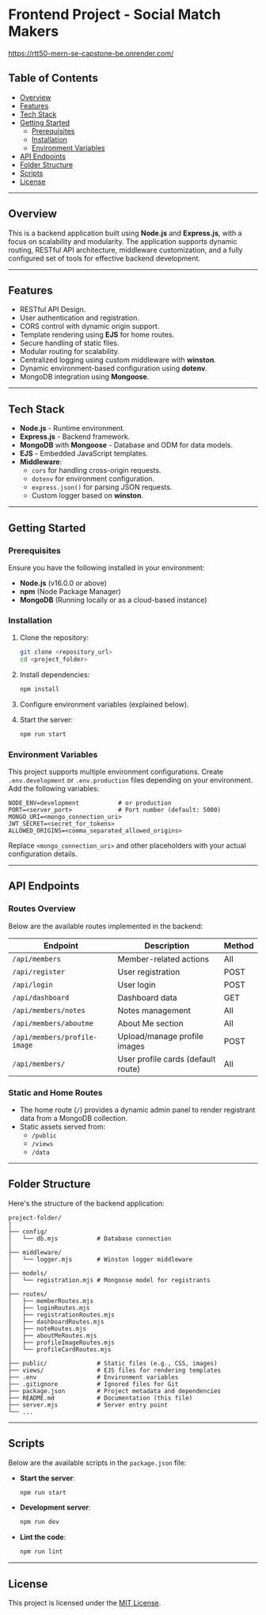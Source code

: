 # Frontend Project - Social Match Makers
https://rtt50-mern-se-capstone-be.onrender.com/

## Table of Contents
- [Overview](#overview)
- [Features](#features)
- [Tech Stack](#tech-stack)
- [Getting Started](#getting-started)
  - [Prerequisites](#prerequisites)
  - [Installation](#installation)
  - [Environment Variables](#environment-variables)
- [API Endpoints](#api-endpoints)
- [Folder Structure](#folder-structure)
- [Scripts](#scripts)
- [License](#license)

---

## Overview

This is a backend application built using **Node.js** and **Express.js**, with a focus on scalability and modularity. The application supports dynamic routing, RESTful API architecture, middleware customization, and a fully configured set of tools for effective backend development.

---

## Features

- RESTful API Design.
- User authentication and registration.
- CORS control with dynamic origin support.
- Template rendering using **EJS** for home routes.
- Secure handling of static files.
- Modular routing for scalability.
- Centralized logging using custom middleware with **winston**.
- Dynamic environment-based configuration using **dotenv**.
- MongoDB integration using **Mongoose**.

---

## Tech Stack

- **Node.js** - Runtime environment.
- **Express.js** - Backend framework.
- **MongoDB** with **Mongoose** - Database and ODM for data models.
- **EJS** - Embedded JavaScript templates.
- **Middleware**: 
  - `cors` for handling cross-origin requests.
  - `dotenv` for environment configuration.
  - `express.json()` for parsing JSON requests.
  - Custom logger based on **winston**.

---

## Getting Started

### Prerequisites

Ensure you have the following installed in your environment:
- **Node.js** (v16.0.0 or above)
- **npm** (Node Package Manager)
- **MongoDB** (Running locally or as a cloud-based instance)

### Installation

1. Clone the repository:
   ```bash
   git clone <repository_url>
   cd <project_folder>
   ```

2. Install dependencies:
   ```bash
   npm install
   ```

3. Configure environment variables (explained below).

4. Start the server:
   ```bash
   npm run start
   ```

### Environment Variables

This project supports multiple environment configurations. Create `.env.development` or `.env.production` files depending on your environment. Add the following variables:
```plaintext
NODE_ENV=development           # or production
PORT=<server_port>             # Port number (default: 5000)
MONGO_URI=<mongo_connection_uri>
JWT_SECRET=<secret_for_tokens>
ALLOWED_ORIGINS=<comma_separated_allowed_origins>
```
Replace `<mongo_connection_uri>` and other placeholders with your actual configuration details.

---

## API Endpoints

### Routes Overview

Below are the available routes implemented in the backend:

| Endpoint                       | Description                        | Method |
|--------------------------------|------------------------------------|--------|
| `/api/members`                 | Member-related actions             | All    |
| `/api/register`                | User registration                  | POST   |
| `/api/login`                   | User login                         | POST   |
| `/api/dashboard`               | Dashboard data                     | GET    |
| `/api/members/notes`           | Notes management                   | All    |
| `/api/members/aboutme`         | About Me section                   | All    |
| `/api/members/profile-image`   | Upload/manage profile images       | POST   |
| `/api/members/`                | User profile cards (default route) | All    |

### Static and Home Routes

- The home route (`/`) provides a dynamic admin panel to render registrant data from a MongoDB collection.
- Static assets served from:
  - `/public`
  - `/views`
  - `/data`

---

## Folder Structure

Here's the structure of the backend application:
```plaintext
project-folder/
│
├── config/
│   └── db.mjs           # Database connection
│
├── middleware/
│   └── logger.mjs       # Winston logger middleware
│
├── models/
│   └── registration.mjs # Mongoose model for registrants
│
├── routes/
│   ├── memberRoutes.mjs
│   ├── loginRoutes.mjs
│   ├── registrationRoutes.mjs
│   ├── dashboardRoutes.mjs
│   ├── noteRoutes.mjs
│   ├── aboutMeRoutes.mjs
│   ├── profileImageRoutes.mjs
│   └── profileCardRoutes.mjs
│
├── public/              # Static files (e.g., CSS, images)
├── views/               # EJS files for rendering templates
├── .env                 # Environment variables
├── .gitignore           # Ignored files for Git
├── package.json         # Project metadata and dependencies
├── README.md            # Documentation (this file)
├── server.mjs           # Server entry point
└── ...
```

---

## Scripts

Below are the available scripts in the `package.json` file:

- **Start the server**:
  ```bash
  npm run start
  ```

- **Development server**:
  ```bash
  npm run dev
  ```

- **Lint the code**:
  ```bash
  npm run lint
  ```

---

## License

This project is licensed under the [MIT License](LICENSE).

